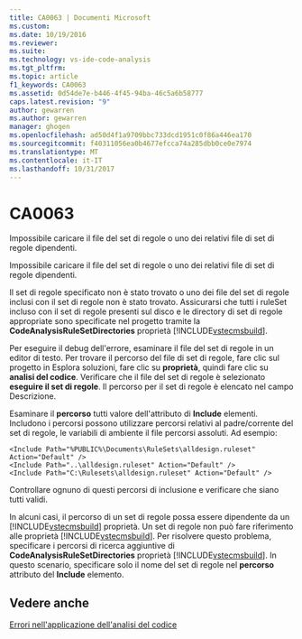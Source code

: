 ```yaml
---
title: CA0063 | Documenti Microsoft
ms.custom: 
ms.date: 10/19/2016
ms.reviewer: 
ms.suite: 
ms.technology: vs-ide-code-analysis
ms.tgt_pltfrm: 
ms.topic: article
f1_keywords: CA0063
ms.assetid: 0d54de7e-b446-4f45-94ba-46c5a6b58777
caps.latest.revision: "9"
author: gewarren
ms.author: gewarren
manager: ghogen
ms.openlocfilehash: ad50d4f1a9709bbc733dcd1951c0f86a446ea170
ms.sourcegitcommit: f40311056ea0b4677efcca74a285dbb0ce0e7974
ms.translationtype: MT
ms.contentlocale: it-IT
ms.lasthandoff: 10/31/2017
---
```

# <a name="ca0063"></a>CA0063
Impossibile caricare il file del set di regole o uno dei relativi file di set di regole dipendenti.  
  
 Impossibile caricare il file del set di regole o uno dei relativi file di set di regole dipendenti.  
  
 Il set di regole specificato non è stato trovato o uno dei file del set di regole inclusi con il set di regole non è stato trovato. Assicurarsi che tutti i ruleSet incluso con il set di regole presenti sul disco e le directory di set di regole appropriate sono specificate nel progetto tramite la **CodeAnalysisRuleSetDirectories** proprietà [!INCLUDE[vstecmsbuild](../extensibility/internals/includes/vstecmsbuild_md.md)].  
  
 Per eseguire il debug dell'errore, esaminare il file del set di regole in un editor di testo. Per trovare il percorso del file di set di regole, fare clic sul progetto in Esplora soluzioni, fare clic su **proprietà**, quindi fare clic su **analisi del codice**. Verificare che il file del set di regole è selezionato **eseguire il set di regole**. Il percorso per il set di regole è elencato nel campo Descrizione.  
  
 Esaminare il **percorso** tutti valore dell'attributo di **Include** elementi. Includono i percorsi possono utilizzare percorsi relativi al padre/corrente del set di regole, le variabili di ambiente il file percorsi assoluti. Ad esempio:  
  
```  
<Include Path="%PUBLIC%\Documents\RuleSets\alldesign.ruleset" Action="Default" />  
<Include Path="..\alldesign.ruleset" Action="Default" />  
<Include Path="C:\Rulesets\alldesign.ruleset" Action="Default" />  
```  
  
 Controllare ognuno di questi percorsi di inclusione e verificare che siano tutti validi.  
  
 In alcuni casi, il percorso di un set di regole possa essere dipendente da un [!INCLUDE[vstecmsbuild](../extensibility/internals/includes/vstecmsbuild_md.md)] proprietà. Un set di regole non può fare riferimento alle proprietà [!INCLUDE[vstecmsbuild](../extensibility/internals/includes/vstecmsbuild_md.md)]. Per risolvere questo problema, specificare i percorsi di ricerca aggiuntive di **CodeAnalysisRuleSetDirectories** proprietà [!INCLUDE[vstecmsbuild](../extensibility/internals/includes/vstecmsbuild_md.md)]. In questo scenario, specificare solo il nome del set di regole nel **percorso** attributo del **Include** elemento.  
  
## <a name="see-also"></a>Vedere anche  
 [Errori nell'applicazione dell'analisi del codice](../code-quality/code-analysis-application-errors.md)   
